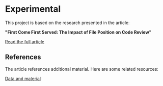# Experimental 

This project is based on the research presented in the article:

**"First Come First Served: The Impact of File Position on Code Review"**

[Read the full article](https://doi.org/10.48550/arXiv.2208.04259)

## References

The article references additional material. Here are some related resources:

[Data and material](https://doi.org/10.5281/zenodo.6901285)

